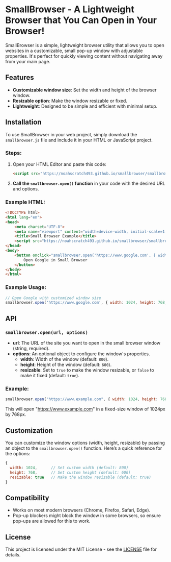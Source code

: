 # SmallBrowser - A Lightweight Browser that You Can Open in Your Browser!

SmallBrowser is a simple, lightweight browser utility that allows you to open websites in a customizable, small pop-up window with adjustable properties. It's perfect for quickly viewing content without navigating away from your main page.

## Features

- **Customizable window size**: Set the width and height of the browser window.
- **Resizable option**: Make the window resizable or fixed.
- **Lightweight**: Designed to be simple and efficient with minimal setup.

## Installation

To use SmallBrowser in your web project, simply download the `smallbrowser.js` file and include it in your HTML or JavaScript project.

### Steps:

1. Open your HTML Editor and paste this code:

    ```html
   <script src="https://noahscratch493.github.io/smallbrowser/smallbrowser.js"></script>
   ```

3. **Call the `smallbrowser.open()` function** in your code with the desired URL and options.

### Example HTML:

```html
<!DOCTYPE html>
<html lang="en">
<head>
    <meta charset="UTF-8">
    <meta name="viewport" content="width=device-width, initial-scale=1.0">
    <title>Small Browser Example</title>
    <script src="https://noahscratch493.github.io/smallbrowser/smallbrowser.js"></script>
</head>
<body>
    <button onclick="smallbrowser.open('https://www.google.com', { width: 1024, height: 768 })">
        Open Google in Small Browser
    </button>
</body>
</html>
```

### Example Usage:

```javascript
// Open Google with customized window size
smallbrowser.open('https://www.google.com', { width: 1024, height: 768, resizable: true });
```

## API

### `smallbrowser.open(url, options)`

- **url**: The URL of the site you want to open in the small browser window (string, required).
- **options**: An optional object to configure the window's properties.
  - **width**: Width of the window (default: `800`).
  - **height**: Height of the window (default: `600`).
  - **resizable**: Set to `true` to make the window resizable, or `false` to make it fixed (default: `true`).

### Example:

```javascript
smallbrowser.open("https://www.example.com", { width: 1024, height: 768, resizable: false });
```

This will open "https://www.example.com" in a fixed-size window of 1024px by 768px.

## Customization

You can customize the window options (width, height, resizable) by passing an object to the `smallbrowser.open()` function. Here’s a quick reference for the options:

```javascript
{
  width: 1024,      // Set custom width (default: 800)
  height: 768,      // Set custom height (default: 600)
  resizable: true   // Make the window resizable (default: true)
}
```

## Compatibility

- Works on most modern browsers (Chrome, Firefox, Safari, Edge).
- Pop-up blockers might block the window in some browsers, so ensure pop-ups are allowed for this to work.

## License

This project is licensed under the MIT License - see the [LICENSE](LICENSE) file for details.
